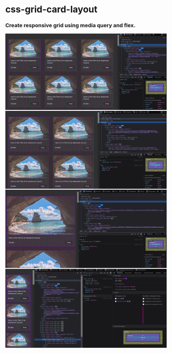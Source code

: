 # css-grid-card-layout

### Create responsive grid using media query and flex.



<img src='/screenshots/Picture1.png'>
<img src='/screenshots/Picture2.png'>
<img src='/screenshots/Picture3.png'>
<img src='/screenshots/Picture4.png'>
